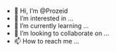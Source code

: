 - 👋 Hi, I’m @Prozeid
- 👀 I’m interested in ...
- 🌱 I’m currently learning ...
- 💞️ I’m looking to collaborate on ...
- 📫 How to reach me ...

<!---
Prozeid/Prozeid is a ✨ special ✨ repository because its `README.md` (this file) appears on your GitHub profile.
You can click the Preview link to take a look at your changes.
--->
